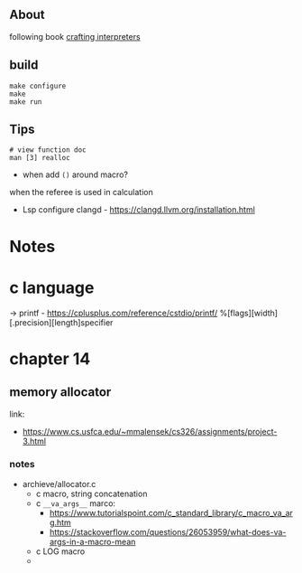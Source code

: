 
## About

following book [crafting interpreters](https://craftinginterpreters.com/contents.html)


## build

```
make configure
make 
make run
```


## Tips

```
# view function doc
man [3] realloc
```

* when add `()` around macro?  

when the referee is used in calculation


* Lsp configure clangd - https://clangd.llvm.org/installation.html


# Notes

# c language

-> printf - https://cplusplus.com/reference/cstdio/printf/
%[flags][width][.precision][length]specifier


# chapter 14

## memory allocator
    
link:
* https://www.cs.usfca.edu/~mmalensek/cs326/assignments/project-3.html


### notes
* archieve/allocator.c
    * c macro, string concatenation
    * c `__va_args__` marco: 
        * https://www.tutorialspoint.com/c_standard_library/c_macro_va_arg.htm
        * https://stackoverflow.com/questions/26053959/what-does-va-args-in-a-macro-mean
    * c LOG macro
    * 
    


